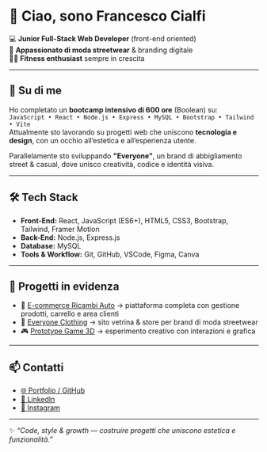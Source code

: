 # 👋 Ciao, sono Francesco Cialfi  

💻 **Junior Full-Stack Web Developer** (front-end oriented)  
🎨 **Appassionato di moda streetwear** & branding digitale  
🏋️‍♂️ **Fitness enthusiast** sempre in crescita  

---

## 🚀 Su di me
Ho completato un **bootcamp intensivo di 600 ore** (Boolean) su:  
`JavaScript • React • Node.js • Express • MySQL • Bootstrap • Tailwind • Vite`  
Attualmente sto lavorando su progetti web che uniscono **tecnologia e design**, con un occhio all’estetica e all’esperienza utente.  

Parallelamente sto sviluppando **"Everyone"**, un brand di abbigliamento street & casual, dove unisco creatività, codice e identità visiva.  

---

## 🛠️ Tech Stack

- **Front-End:** React, JavaScript (ES6+), HTML5, CSS3, Bootstrap, Tailwind, Framer Motion  
- **Back-End:** Node.js, Express.js  
- **Database:** MySQL  
- **Tools & Workflow:** Git, GitHub, VSCode, Figma, Canva  

---

## 📌 Progetti in evidenza
- 🛒 [E-commerce Ricambi Auto](https://github.com/tuo-username/nome-progetto) → piattaforma completa con gestione prodotti, carrello e area clienti  
- 👕 [Everyone Clothing](https://github.com/tuo-username/nome-progetto) → sito vetrina & store per brand di moda streetwear  
- 🎮 [Prototype Game 3D](https://github.com/tuo-username/nome-progetto) → esperimento creativo con interazioni e grafica  

---

## 📫 Contatti
- [🌐 Portfolio / GitHub](https://github.com/tuo-username)  
- [💼 LinkedIn](https://www.linkedin.com/in/tuo-profilo/)  
- [📸 Instagram](https://www.instagram.com/tuo-username/)  

---

✨ *“Code, style & growth — costruire progetti che uniscono estetica e funzionalità.”*  
